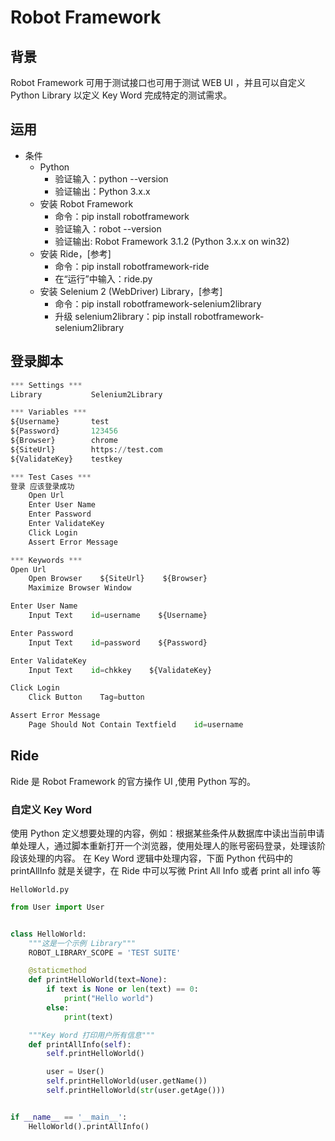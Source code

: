 # Robot Framework

## 背景

Robot Framework 可用于测试接口也可用于测试 WEB UI ，并且可以自定义 Python Library 以定义 Key Word 完成特定的测试需求。

## 运用

- 条件
  - Python
    - 验证输入：python --version
    - 验证输出：Python 3.x.x
  - 安装 Robot Framework
    - 命令：pip install robotframework
    - 验证输入：robot --version
    - 验证输出: Robot Framework 3.1.2 (Python 3.x.x on win32)
  - 安装 Ride，[参考]
    - 命令：pip install robotframework-ride
    - 在“运行”中输入：ride.py
  - 安装 Selenium 2 (WebDriver) Library，[参考]
    - 命令：pip install robotframework-selenium2library
    - 升级 selenium2library：pip install robotframework-selenium2library

## 登录脚本

``` python
*** Settings ***
Library           Selenium2Library

*** Variables ***
${Username}       test
${Password}       123456
${Browser}        chrome
${SiteUrl}        https://test.com
${ValidateKey}    testkey

*** Test Cases ***
登录 应该登录成功
    Open Url
    Enter User Name
    Enter Password
    Enter ValidateKey
    Click Login
    Assert Error Message

*** Keywords ***
Open Url
    Open Browser    ${SiteUrl}    ${Browser}
    Maximize Browser Window

Enter User Name
    Input Text    id=username    ${Username}

Enter Password
    Input Text    id=password    ${Password}

Enter ValidateKey
    Input Text    id=chkkey    ${ValidateKey}

Click Login
    Click Button    Tag=button

Assert Error Message
    Page Should Not Contain Textfield    id=username
```

## Ride

  Ride 是 Robot Framework 的官方操作 UI ,使用 Python 写的。

### 自定义 Key Word

  使用 Python 定义想要处理的内容，例如：根据某些条件从数据库中读出当前申请单处理人，通过脚本重新打开一个浏览器，使用处理人的账号密码登录，处理该阶段该处理的内容。
  在 Key Word 逻辑中处理内容，下面 Python 代码中的 printAllInfo 就是关键字，在 Ride 中可以写微 Print All Info 或者 print all info 等

`HelloWorld.py`

``` python
from User import User


class HelloWorld:
    """这是一个示例 Library"""
    ROBOT_LIBRARY_SCOPE = 'TEST SUITE'

    @staticmethod
    def printHelloWorld(text=None):
        if text is None or len(text) == 0:
            print("Hello world")
        else:
            print(text)

    """Key Word 打印用户所有信息"""
    def printAllInfo(self):
        self.printHelloWorld()

        user = User()
        self.printHelloWorld(user.getName())
        self.printHelloWorld(str(user.getAge()))


if __name__ == '__main__':
    HelloWorld().printAllInfo()
```
